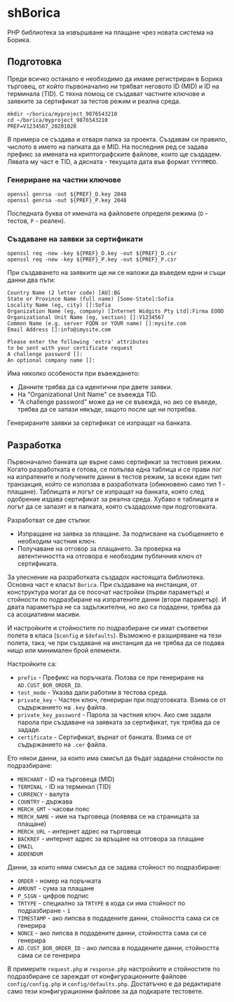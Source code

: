# shBorica
PHP библиотека за извършване на плащане чрез новата система на Борика.

## Подготовка
Преди всичко останало е необходимо да имаме регистриран в Борика търговец, от който първоначално ни трябват неговото ID (MID) и ID на терминала (TID). С тяхна помощ се създават частните ключове и заявките за сертификат за тестов режим и реална среда.

```shell script
mkdir ~/borica/myproject_9876543210
cd ~/borica/myproject_9876543210
PREF=V1234567_20201028
```

В примера се създава и отваря папка за проекта. Създавам си правило, числото в името на папката да е MID. На последния ред се задава префикс за имената на криптографските файлове, които ще създадем. Лявата му част е TID, а дясната - текущата дата във формат `YYYYMMDD`.

### Генериране на частни ключове

```shell script
openssl genrsa -out ${PREF}_D.key 2048
openssl genrsa -out ${PREF}_P.key 2048
```

Последната буква от имената на файловете определя режима (`D` - тестов, `P` - реален).

### Създаване на заявки за сертификати

```shell script
openssl req -new -key ${PREF}_D.key -out ${PREF}_D.csr
openssl req -new -key ${PREF}_P.key -out ${PREF}_P.csr
```

При създаването на заявките ще ни се наложи да въведем едни и същи данни два пъти:

```
Country Name (2 letter code) [AU]:BG
State or Province Name (full name) [Some-State]:Sofia
Locality Name (eg, city) []:Sofia
Organization Name (eg, company) [Internet Widgits Pty Ltd]:Firma EOOD
Organizational Unit Name (eg, section) []:V1234567
Common Name (e.g. server FQDN or YOUR name) []:mysite.com
Email Address []:info@imysite.com

Please enter the following 'extra' attributes
to be sent with your certificate request
A challenge password []:
An optional company name []:
```

Има няколко особености при въвеждането:
* Данните трябва да са идентични при двете заявки.
* На "Organizational Unit Name" се въвежда TID.
* "А challenge password" може да не се въвежда, но ако се въведе, трябва да се запази някъде, защото после ще ни потрябва.

Генерираните заявки за сертификат се изпращат на банката.

## Разработка

Първоначално банката ще върне само сертификат за тестовия режим. Когато разработката е готова, се попълва една таблица и се прави лог на изпратените и получените данни в тестов режим, за всеки един тип транзакция, който се използва в разработката (обикновено само тип 1 - плащане). Таблицата и логът се изпращат на банката, която след одобрение издава сертификат за реална среда. Хубаво е таблицата и логът да се запазят и в папката, която създадохме при подготовката.

Разработват се две стъпки: 
* Изпращане на заявка за плащане. За подписване на съобщението е необходим частния ключ. 
* Получаване на отговор за плащането. За проверка на автентичността на отговора е необходим публичния ключ от сертификата.

За улеснение на разработката създадох настоящата библиотека. Основна част е класът `Borica`. При създаване на инстанция, от конструктура могат да се посочат настройки (първи параметър) и стойности по подразбиране на изпратените данни (втори параметър). И двата параметъра не са задължителни, но ако са подадени, трябва да са асоциативни масиви.

И настройките и стойностите по подразбиране си имат съответни полета в класа (`$config` и `$defaults`). Възможно е разширяване на тези полета, така, че при създаване на инстанция да не трябва да се подава нищо или минимален брой елементи.

Настройките са:
* `prefix` - Префикс на поръчката. Ползва се при генериране на `AD.CUST_BOR_ORDER_ID`.
* `test_mode` - Указва дали работим в тестова среда.
* `private_key` - Частен ключ, генериран при подготовката. Взима се от съдържанието на `.key` файла.
* `private_key_password` - Парола за частния ключ. Ако сме задали парола при създаване на заявката за сертификат, тук трябва да се зададе.
* `certificate` - Сертификат, върнат от банката. Взима се от съдържанието на `.cer` файла.

Ето някои данни, за които има смисъл да бъдат зададени стойности по подразбиране:
* `MERCHANT` - ID на търговеца (MID)
* `TERMINAL` - ID на терминал (TID)
* `CURRENCY` - валута
* `COUNTRY` - държава
* `MERCH_GMT` - часови пояс
* `MERCH_NAME` - име на търговеца (появява се на страницата за плащане)
* `MERCH_URL` - интернет адрес на търговеца
* `BACKREF` - интернет адрес за връщане на отговора за плащане
* `ЕMAIL` 
* `ADDENDUM`

Данни, за които няма смисъл да се задава стойност по подразбиране:
* `ORDER` - номер на поръчката
* `AMOUNT` - сума за плащане
* `P_SIGN` - цифров подпис
* `TRTYPE` - специално за `TRTYPE` в кода си има стойност по подразбиране - `1`
* `TIMESTAMP` - ако липсва в подадените данни, стойността сама си се генерира
* `NONCE` - ако липсва в подадените данни, стойността сама си се генерира
* `AD.CUST_BOR_ORDER_ID` - ако липсва в подадените данни, стойността сама си се генерира

В примерите `request.php` и `response.php` настройките и стойностите по подразбиране се зареждат от конфигурационните файлове `config/config.php` и `config/defaults.php`. Достатъчно е да редактирате само тези конфигурационни файлове за да подкарате тестовете.


